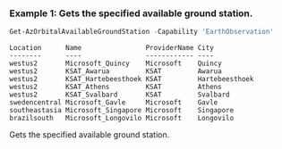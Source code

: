 ### Example 1: Gets the specified  available ground station.
```powershell
Get-AzOrbitalAvailableGroundStation -Capability 'EarthObservation'
```

```output
Location      Name                ProviderName City
--------      ----                ------------ ----
westus2       Microsoft_Quincy    Microsoft    Quincy
westus2       KSAT_Awarua         KSAT         Awarua
westus2       KSAT_Hartebeesthoek KSAT         Hartebeesthoek
westus2       KSAT_Athens         KSAT         Athens
westus2       KSAT_Svalbard       KSAT         Svalbard
swedencentral Microsoft_Gavle     Microsoft    Gavle
southeastasia Microsoft_Singapore Microsoft    Singapore
brazilsouth   Microsoft_Longovilo Microsoft    Longovilo
```

Gets the specified  available ground station.